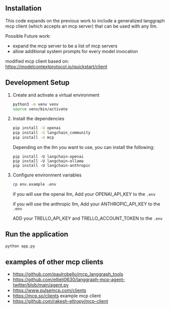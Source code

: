 ## Installation

This code expands on the previous work to include a generalized langgraph mcp client (which accepts an mcp server) that can be used with any llm. 

Possible Future work:
- expand the mcp server to be a list of mcp servers
- allow additional system prompts for every model invocation

modified mcp client based on: 
    https://modelcontextprotocol.io/quickstart/client 



## Development Setup

1.  Create and activate a virtual environment
    ```bash
    python3 -m venv venv
    source venv/bin/activate
    ```

2.  Install the dependencies
    ```bash
    pip install -U openai
    pip install -U langchain_community
    pip install -U mcp
    ```

    Depending on the llm you want to use, you can install the following:
    ```
    pip install -U langchain-openai
    pip install -U langchain-ollama
    pip install -U langchain-anthropic
    ```

3.  Configure environment variables
    ```bash
    cp env.example .env
    ```

    if you will use the openai llm,
        Add your OPENAI_API_KEY  to the `.env`

    if you will use the anthropic llm,
        Add your ANTHROPIC_API_KEY  to the `.env`

    ADD your TRELLO_API_KEY and TRELLO_ACCOUNT_TOKEN to the `.env`


## Run the application
```bash
python app.py
```

## examples of other mcp clients
- https://github.com/paulrobello/mcp_langgraph_tools
- https://github.com/ellieli0630/langgraph-mcp-agent-twitter/blob/main/agent.py
- https://www.pulsemcp.com/clients 
- https://mcp.so/clients 
example mcp client
- https://github.com/rakesh-eltropy/mcp-client

